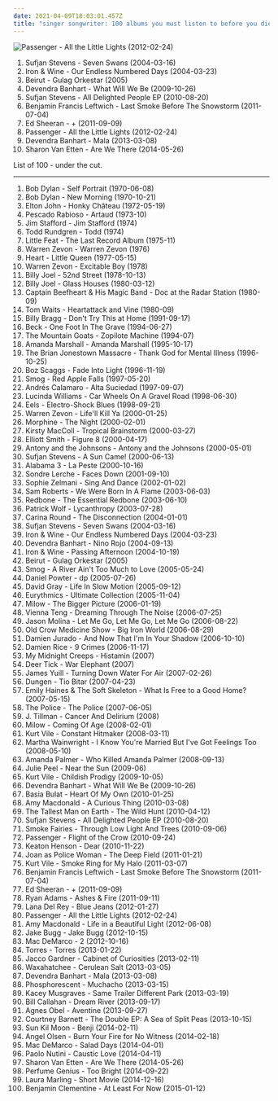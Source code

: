 ```yaml
---
date: 2021-04-09T18:03:01.457Z
title: "singer songwriter: 100 albums you must listen to before you die"
---
```

![Passenger - All the Little Lights (2012-02-24)](http://coverartarchive.org/release/00d751af-6c26-46e2-aa64-e48d9af4e0a1/2299991985-500.jpg "Passenger - All the Little Lights (2012-02-24)")
<ol class="albums">
<li data-cover="https://img.discogs.com/m0fgdWmyM4wTAr76YR_8WWo8On0=/fit-in/373x369/filters:strip_icc():format(jpeg):mode_rgb():quality(90)/discogs-images/R-5218555-1387813137-1639.jpeg.jpg" data-tags="indie, folk" role="button">Sufjan Stevens - Seven Swans (2004-03-16)</li>
<li data-cover="https://img.discogs.com/OVJ1kObTaUzbns3_1UIBUPftwJ8=/fit-in/600x600/filters:strip_icc():format(jpeg):mode_rgb():quality(90)/discogs-images/R-484100-1318784010.jpeg.jpg" data-tags="folk" role="button">Iron & Wine - Our Endless Numbered Days (2004-03-23)</li>
<li data-cover="https://img.discogs.com/5rfwQzSQz1olDnMk_Bd8qnDKWU0=/fit-in/600x600/filters:strip_icc():format(jpeg):mode_rgb():quality(90)/discogs-images/R-696056-1167340049.jpeg.jpg" data-tags="folk, indie" role="button">Beirut - Gulag Orkestar (2005)</li>
<li data-cover="http://coverartarchive.org/release/de40b4a2-15d6-401b-a3e8-59086b158949/3149192071-500.jpg" data-tags="folk" role="button">Devendra Banhart - What Will We Be (2009-10-26)</li>
<li data-cover="https://img.discogs.com/9xjOUgnP8Bz4NDWDmotxkZ-MBk0=/fit-in/600x594/filters:strip_icc():format(jpeg):mode_rgb():quality(90)/discogs-images/R-2629696-1301011049.jpeg.jpg" data-tags="progressive folk, chamber folk" role="button">Sufjan Stevens - All Delighted People EP (2010-08-20)</li>
<li data-cover="http://coverartarchive.org/release/bab7b29e-cedf-4626-913f-e439e0c05ef9/14556222208-500.jpg" data-tags="folk" role="button">Benjamin Francis Leftwich - Last Smoke Before The Snowstorm (2011-07-04)</li>
<li data-cover="http://coverartarchive.org/release/94ad3a58-a1cc-46a3-acf4-9cb6c1d6f032/16111056293-500.jpg" data-tags="pop, british, acoustic, ed sheeran" role="button">Ed Sheeran - + (2011-09-09)</li>
<li data-cover="http://coverartarchive.org/release/00d751af-6c26-46e2-aa64-e48d9af4e0a1/2299991985-500.jpg" data-tags="singer songwriter, passenger, easy listening-d, folk, my gang 12" role="button">Passenger - All the Little Lights (2012-02-24)</li>
<li data-cover="http://coverartarchive.org/release/9c74e7fa-c0a6-412d-b291-3211506cc411/3737023319-500.jpg" data-tags="neo-folk" role="button">Devendra Banhart - Mala (2013-03-08)</li>
<li data-cover="http://coverartarchive.org/release/294ce5a9-a36b-4e41-982e-56f2f94bb581/20346832405-500.jpg" data-tags="folk, indie folk" role="button">Sharon Van Etten - Are We There (2014-05-26)</li>
</ol>
List of 100 - under the cut.
<!-- more -->

_________________

<ol class="albums">
<li data-cover="https://img.discogs.com/UKJWMt2aR4kQEYCPjv9NwERiUcw=/fit-in/600x605/filters:strip_icc():format(jpeg):mode_rgb():quality(90)/discogs-images/R-6769734-1617300941-3174.jpeg.jpg" data-tags="rock, classic rock" role="button">
Bob Dylan - Self Portrait (1970-06-08)
</li>
<li data-cover="http://coverartarchive.org/release/0497a7b2-2777-3d0c-9364-4234b78c9e72/3730266019-500.jpg" data-tags="70s, folk, singer-songwriter, folk rock, rock, bob dylan, classic rock, pink, blue, green, yellow, shady, purple, grady, shady grady, clsid not unique" role="button">
Bob Dylan - New Morning (1970-10-21)
</li>
<li data-cover="http://coverartarchive.org/release/5a9a59d6-6490-4735-bd48-19d7fb38ff06/1239649144-500.jpg" data-tags="rock" role="button">
Elton John - Honky Château (1972-05-19)
</li>
<li data-cover="http://coverartarchive.org/release/d9ad5347-9829-4fab-ace3-57eba05e7054/20462935528-500.jpg" data-tags="argentina, rock" role="button">
Pescado Rabioso - Artaud (1973-10)
</li>
<li data-cover="http://coverartarchive.org/release/13da0fa4-f6a2-42f5-abd0-83ff59abadb6/11447577334-500.jpg" data-tags="classic rock, rock, 70s, guitar, folk rock, male vocalist, singer songwriter, bilititas, objectum-sexualis, pottery wordz, nichopoulooza, os group" role="button">
Jim Stafford - Jim Stafford (1974)
</li>
<li data-cover="https://img.discogs.com/pwYkgjsZh6pen0l0vTbJbx-SGkI=/fit-in/299x296/filters:strip_icc():format(jpeg):mode_rgb():quality(90)/discogs-images/R-2067643-1334765613.jpeg.jpg" data-tags="singer songwriter" role="button">
Todd Rundgren - Todd (1974)
</li>
<li data-cover="http://coverartarchive.org/release/27a6c1db-4648-348f-a99d-70fbc06b67ed/7494631756-500.jpg" data-tags="70s, blues and country" role="button">
Little Feat - The Last Record Album (1975-11)
</li>
<li data-cover="http://coverartarchive.org/release/76f492ee-cf10-4ced-88e5-4b9455e1ffe2/14741032642-500.jpg" data-tags="rock, folk rock" role="button">
Warren Zevon - Warren Zevon (1976)
</li>
<li data-cover="https://img.discogs.com/vycQL72qsloB2hiE8mzb3LLRe8M=/fit-in/600x600/filters:strip_icc():format(jpeg):mode_rgb():quality(90)/discogs-images/R-9647730-1484164037-4884.jpeg.jpg" data-tags="hard rock, classic rock" role="button">
Heart - Little Queen (1977-05-15)
</li>
<li data-cover="http://coverartarchive.org/release/b66973ae-deb4-4bc6-a232-31a5837ec21d/3808493783-500.jpg" data-tags="classic rock, rock" role="button">
Warren Zevon - Excitable Boy (1978)
</li>
<li data-cover="http://coverartarchive.org/release/07659b32-36b3-4ff8-91c3-7c9edbe6c4a5/1339538879-500.jpg" data-tags="classic rock" role="button">
Billy Joel - 52nd Street (1978-10-13)
</li>
<li data-cover="http://coverartarchive.org/release/9a8c88fb-a5c5-47b9-a499-9f1832baf27d/7821199789-500.jpg" data-tags="classic rock" role="button">
Billy Joel - Glass Houses (1980-03-12)
</li>
<li data-cover="http://coverartarchive.org/release/3738a93a-c335-3ec8-919a-6c9c9d1f7569/8751485160-500.jpg" data-tags="rock, 80s, experimental, progressive rock, blues, avantgarde, 1980s" role="button">
Captain Beefheart & His Magic Band - Doc at the Radar Station (1980-09)
</li>
<li data-cover="http://coverartarchive.org/release/7db1d3b8-5a82-46a8-8273-3bb5111ff3e1/24422816505-500.jpg" data-tags="80s, rock" role="button">
Tom Waits - Heartattack and Vine (1980-09)
</li>
<li data-cover="https://img.discogs.com/vBs_1NCZ5Kavk2d9NLb2mq1FyLk=/fit-in/200x198/filters:strip_icc():format(jpeg):mode_rgb():quality(90)/discogs-images/R-549839-1143406946.jpeg.jpg" data-tags="90s" role="button">
Billy Bragg - Don't Try This at Home (1991-09-17)
</li>
<li data-cover="https://img.discogs.com/YH1jSYY601Ma377_-lDh2UDCKzs=/fit-in/600x593/filters:strip_icc():format(jpeg):mode_rgb():quality(90)/discogs-images/R-8558232-1464017108-5824.jpeg.jpg" data-tags="lo-fi" role="button">
Beck - One Foot In The Grave (1994-06-27)
</li>
<li data-cover="http://coverartarchive.org/release/07133990-91fd-4352-bf3c-0ed20b3dfcca/5642257386-500.jpg" data-tags="folk, acoustic, lo-fi, folk rock" role="button">
The Mountain Goats - Zopilote Machine (1994-07)
</li>
<li data-cover="http://coverartarchive.org/release/9609250b-9cfc-3d8b-bc38-ce0213d1f512/6313419411-500.jpg" data-tags="pop, female vocalists, 90s" role="button">
Amanda Marshall - Amanda Marshall (1995-10-17)
</li>
<li data-cover="http://coverartarchive.org/release/8c49701e-b108-4f33-88a7-96d33c64dc3c/19368548317-500.jpg" data-tags="folk" role="button">
The Brian Jonestown Massacre - Thank God for Mental Illness (1996-10-25)
</li>
<li data-cover="http://coverartarchive.org/release/bf2c2471-b584-46a1-a04f-e73592bbbb04/5232466594-500.jpg" data-tags="mellow, boz scaggs" role="button">
Boz Scaggs - Fade Into Light (1996-11-19)
</li>
<li data-cover="http://coverartarchive.org/release/27d99673-cdc9-4172-bdf6-d3bd0620c0ee/15960021076-500.jpg" data-tags="singer-songwriter, 90s, indie, folk, lo-fi, mellow, slowcore" role="button">
Smog - Red Apple Falls (1997-05-20)
</li>
<li data-cover="https://img.discogs.com/cQXBEy9782G_AaFGoIxXHR3E4_8=/fit-in/350x542/filters:strip_icc():format(jpeg):mode_rgb():quality(90)/discogs-images/R-6611256-1428662303-2922.jpeg.jpg" data-tags="argentina, rock argentino" role="button">
Andrés Calamaro - Alta Suciedad (1997-09-07)
</li>
<li data-cover="http://coverartarchive.org/release/36876f89-c7fb-4b08-87ac-8f4f82bfd02e/6139546167-500.jpg" data-tags="alt-country" role="button">
Lucinda Williams - Car Wheels On A Gravel Road (1998-06-30)
</li>
<li data-cover="http://coverartarchive.org/release/18274d01-86aa-4f26-ab80-5526bd285d9b/5129179403-500.jpg" data-tags="90s, indie rock" role="button">
Eels - Electro-Shock Blues (1998-09-21)
</li>
<li data-cover="http://coverartarchive.org/release/dd7859da-63b8-46d0-b811-e05e11a2c1c2/24875604394-500.jpg" data-tags="rock, 2000s" role="button">
Warren Zevon - Life'll Kill Ya (2000-01-25)
</li>
<li data-cover="https://img.discogs.com/8zK5BwN0CGHQkHoEDnU7l_JJD5k=/fit-in/600x555/filters:strip_icc():format(jpeg):mode_rgb():quality(90)/discogs-images/R-16083116-1603191699-6994.jpeg.jpg" data-tags="low rock, rock, blues, jazz" role="button">
Morphine - The Night (2000-02-01)
</li>
<li data-cover="https://via.placeholder.com/450" data-tags="pop, folk-rock, singer songwriter, female vocal, uk-misc, need to check out, surgery, kirsty maccoll, latin influence, steveadams fm, steveadamsfm, tutka, pmstutka" role="button">
Kirsty MacColl - Tropical Brainstorm (2000-03-27)
</li>
<li data-cover="http://coverartarchive.org/release/8bc521b4-57af-4b4c-88a1-ad214c9c6516/9560550155-500.jpg" data-tags="singer-songwriter, indie" role="button">
Elliott Smith - Figure 8 (2000-04-17)
</li>
<li data-cover="https://img.discogs.com/jfZn4knjvcFv-_U0n649Rn6Xb8k=/fit-in/294x300/filters:strip_icc():format(jpeg):mode_rgb():quality(90)/discogs-images/R-9533581-1482236077-1712.png.jpg" data-tags="chamber pop, piano" role="button">
Antony and the Johnsons - Antony and the Johnsons (2000-05-01)
</li>
<li data-cover="https://img.discogs.com/O9mFNNhXNljFykJOOHFWUQrBBBE=/fit-in/600x600/filters:strip_icc():format(jpeg):mode_rgb():quality(90)/discogs-images/R-13228821-1550343229-9653.jpeg.jpg" data-tags="folk, indie folk, sufjan stevens, singer-songwriter, 00s" role="button">
Sufjan Stevens - A Sun Came! (2000-06-13)
</li>
<li data-cover="http://coverartarchive.org/release/4a5455bd-8ce7-40ef-be1f-79bd771018fb/26214109741-500.jpg" data-tags="acid house" role="button">
Alabama 3 - La Peste (2000-10-16)
</li>
<li data-cover="http://coverartarchive.org/release/5c523455-26fd-434d-873c-c4039606d0c3/24357097154-500.jpg" data-tags="indie pop, pop, norwegian" role="button">
Sondre Lerche - Faces Down (2001-09-10)
</li>
<li data-cover="http://coverartarchive.org/release/bd3d3a01-a527-4559-b36c-b1fd11fcd0ae/24719629599-500.jpg" data-tags="sophie zelmani, female vocalists" role="button">
Sophie Zelmani - Sing And Dance (2002-01-02)
</li>
<li data-cover="http://coverartarchive.org/release/028d05bb-0b07-4dfc-a7a6-86b79694a6f5/2364676070-500.jpg" data-tags="rock" role="button">
Sam Roberts - We Were Born In A Flame (2003-06-03)
</li>
<li data-cover="https://img.discogs.com/diGbGZYc8Jx8H8Mn74hewU1L3Wk=/fit-in/600x603/filters:strip_icc():format(jpeg):mode_rgb():quality(90)/discogs-images/R-14061549-1567093969-7229.jpeg.jpg" data-tags="disco, classic rock, pop, rock, 70s, soft rock, guitar, folk rock, male vocalist, singer songwriter, bilititas, objectum-sexualis, nichopoulooza, come and get your love, redbone - the essential redbone, album redbone, come and get your" role="button">
Redbone - The Essential Redbone (2003-06-10)
</li>
<li data-cover="https://img.discogs.com/bY10RFNvAACh8D1BqP5ApgOQiho=/fit-in/600x600/filters:strip_icc():format(jpeg):mode_rgb():quality(90)/discogs-images/R-2232010-1518455778-2565.jpeg.jpg" data-tags="electronic, indie" role="button">
Patrick Wolf - Lycanthropy (2003-07-28)
</li>
<li data-cover="http://coverartarchive.org/release/bf2f95e0-9915-4346-8c9c-2a386784ce1b/10349051636-500.jpg" data-tags="indie rock, singer songwriter" role="button">
Carina Round - The Disconnection (2004-01-01)
</li>
<li data-cover="https://img.discogs.com/m0fgdWmyM4wTAr76YR_8WWo8On0=/fit-in/373x369/filters:strip_icc():format(jpeg):mode_rgb():quality(90)/discogs-images/R-5218555-1387813137-1639.jpeg.jpg" data-tags="indie, folk" role="button">
Sufjan Stevens - Seven Swans (2004-03-16)
</li>
<li data-cover="https://img.discogs.com/OVJ1kObTaUzbns3_1UIBUPftwJ8=/fit-in/600x600/filters:strip_icc():format(jpeg):mode_rgb():quality(90)/discogs-images/R-484100-1318784010.jpeg.jpg" data-tags="folk" role="button">
Iron & Wine - Our Endless Numbered Days (2004-03-23)
</li>
<li data-cover="https://img.discogs.com/b3P58aPcy_SECaLP_nErxQWe9UY=/fit-in/600x597/filters:strip_icc():format(jpeg):mode_rgb():quality(90)/discogs-images/R-472485-1463656817-9711.jpeg.jpg" data-tags="folk" role="button">
Devendra Banhart - Nino Rojo (2004-09-13)
</li>
<li data-cover="http://coverartarchive.org/release/82bd8062-e6b9-44e5-b08b-516be671e08d/14470617898-500.jpg" data-tags="indie" role="button">
Iron & Wine - Passing Afternoon (2004-10-19)
</li>
<li data-cover="https://img.discogs.com/5rfwQzSQz1olDnMk_Bd8qnDKWU0=/fit-in/600x600/filters:strip_icc():format(jpeg):mode_rgb():quality(90)/discogs-images/R-696056-1167340049.jpeg.jpg" data-tags="folk, indie" role="button">
Beirut - Gulag Orkestar (2005)
</li>
<li data-cover="https://img.discogs.com/4NQZZn_xqtoo2XTpzP3pz6Thflk=/fit-in/320x320/filters:strip_icc():format(jpeg):mode_rgb():quality(90)/discogs-images/R-494447-1160317395.jpeg.jpg" data-tags="folk, indie" role="button">
Smog - A River Ain't Too Much to Love (2005-05-24)
</li>
<li data-cover="https://img.discogs.com/Ea8FbKi9AUBh-cEGJXfLVl3YewY=/fit-in/600x600/filters:strip_icc():format(jpeg):mode_rgb():quality(90)/discogs-images/R-591248-1184317356.jpeg.jpg" data-tags="pop, daniel powter" role="button">
Daniel Powter - dp (2005-07-26)
</li>
<li data-cover="https://img.discogs.com/P1fmJUS3_iPX633fdsjM8ipXJao=/fit-in/600x593/filters:strip_icc():format(jpeg):mode_rgb():quality(90)/discogs-images/R-614711-1431628762-6028.jpeg.jpg" data-tags="david gray" role="button">
David Gray - Life In Slow Motion (2005-09-12)
</li>
<li data-cover="http://coverartarchive.org/release/e2b358e9-7008-31b2-9983-06ddf5714a24/5901913185-500.jpg" data-tags="new wave" role="button">
Eurythmics - Ultimate Collection (2005-11-04)
</li>
<li data-cover="http://coverartarchive.org/release/2129d4db-2711-40df-816c-e66efefefd6b/12321636891-500.jpg" data-tags="singer-songwriter, milow" role="button">
Milow - The Bigger Picture (2006-01-19)
</li>
<li data-cover="http://coverartarchive.org/release/cf5da5f5-72fe-4803-8f6b-1f52027fd3cf/27690898148-500.jpg" data-tags="vienna teng, female vocalists, piano" role="button">
Vienna Teng - Dreaming Through The Noise (2006-07-25)
</li>
<li data-cover="http://coverartarchive.org/release/a3be0b9b-874e-44ff-8054-d4dc6ec189d0/10720411555-500.jpg" data-tags="singer-songwriter, indie, country, alternative, folk, indie pop, indie rock, sad, slow, calm, acoustic, lo-fi, americana, blues, moody, songwriter, winter, mellow, alt-country, melancholy, sleep, folk noir, freak folk, soft, folk rock, emotional, slowcore, quiet, indie folk, alt country, singer songwriter, alternative folk, singer-songwriters, short song, alt rock, hippie, indie-folk, independent, lyrics, lo fi, slow-coustic, post folk, chamber folk, neofreak-folk, euphoric misery, concentration, folk me, quiet voices, singersongwriters, quiet  music" role="button">
Jason Molina - Let Me Go, Let Me Go, Let Me Go (2006-08-22)
</li>
<li data-cover="https://img.discogs.com/O5XwKi9q8ZHB_1fGKNlvskSdI5w=/fit-in/600x600/filters:strip_icc():format(jpeg):mode_rgb():quality(90)/discogs-images/R-2127169-1533790488-7456.jpeg.jpg" data-tags="country, folk, americana" role="button">
Old Crow Medicine Show - Big Iron World (2006-08-29)
</li>
<li data-cover="http://coverartarchive.org/release/6477df3d-e390-4bec-849c-1a45cd73039b/25010408029-500.jpg" data-tags="alternative, folk, indie, country, indie pop, indie rock, sad, singer-songwriter, slow, calm, acoustic, lo-fi, americana, blues, moody, songwriter, winter, mellow, alt-country, melancholy, sleep, folk noir, freak folk, soft, folk rock, emotional, slowcore, quiet, indie folk, alt country, singer songwriter, alternative folk, singer-songwriters, short song, alt rock, hippie, indie-folk, independent, lyrics, lo fi, slow-coustic, post folk, chamber folk, neofreak-folk, euphoric misery, concentration, folk me, quiet voices, singersongwriters, quiet  music" role="button">
Damien Jurado - And Now That I'm In Your Shadow (2006-10-10)
</li>
<li data-cover="https://via.placeholder.com/450" data-tags="acoustic" role="button">
Damien Rice - 9 Crimes (2006-11-17)
</li>
<li data-cover="https://img.discogs.com/Fsiv8p83LSD3lEOezzYa5OV9XIg=/fit-in/600x600/filters:strip_icc():format(jpeg):mode_rgb():quality(90)/discogs-images/R-932068-1174263225.jpeg.jpg" data-tags="rock, alternative rock, progressive rock, guitar, singer songwriter, song noir" role="button">
My Midnight Creeps - Histamin (2007)
</li>
<li data-cover="http://coverartarchive.org/release/b166514b-9038-4557-9897-f7762aa3a88a/3492500255-500.jpg" data-tags="indie, folk" role="button">
Deer Tick - War Elephant (2007)
</li>
<li data-cover="https://img.discogs.com/hLBq-Nmm040vEWoyAIKOidats1o=/fit-in/454x450/filters:strip_icc():format(jpeg):mode_rgb():quality(90)/discogs-images/R-1608369-1231930638.jpeg.jpg" data-tags="folktronica, electronica" role="button">
James Yuill - Turning Down Water For Air (2007-02-26)
</li>
<li data-cover="https://img.discogs.com/3SB_4bmVyzatQRfTaofu7V5tyrM=/fit-in/600x600/filters:strip_icc():format(jpeg):mode_rgb():quality(90)/discogs-images/R-958051-1457549664-7535.jpeg.jpg" data-tags="rock, psychedelic, psychedelia" role="button">
Dungen - Tio Bitar (2007-04-23)
</li>
<li data-cover="http://coverartarchive.org/release/ce581068-c886-3ca7-b273-c1ea553eb45d/3779573244-500.jpg" data-tags="indie" role="button">
Emily Haines & The Soft Skeleton - What Is Free to a Good Home? (2007-05-15)
</li>
<li data-cover="http://coverartarchive.org/release/48160058-d239-4b0b-9969-47f73e6cf86f/21477044180-500.jpg" data-tags="rock, 80s" role="button">
The Police - The Police (2007-06-05)
</li>
<li data-cover="http://coverartarchive.org/release/4b16363d-02fe-498e-8c0b-98b7509a87be/16717106099-500.jpg" data-tags="folk, acoustic, slow-coustic, indie, alternative, singer-songwriter, lo-fi, alt-country, folk rock, indie folk, alternative folk, country, indie pop, indie rock, sad, slow, calm, americana, blues, moody, songwriter, winter, mellow, melancholy, sleep, folk noir, freak folk, soft, emotional, slowcore, quiet, alt country, singer songwriter, singer-songwriters, short song, alt rock, hippie, indie-folk, independent, lyrics, lo fi, post folk, chamber folk, neofreak-folk, euphoric misery, concentration, folk me, quiet voices, singersongwriters, quiet  music" role="button">
J. Tillman - Cancer And Delirium (2008)
</li>
<li data-cover="https://img.discogs.com/UIkhOw5uXUhHu3T3_enAaw4-J68=/fit-in/600x600/filters:strip_icc():format(jpeg):mode_rgb():quality(90)/discogs-images/R-4515619-1367083131-2150.jpeg.jpg" data-tags="singer songwriter" role="button">
Milow - Coming Of Age (2008-02-01)
</li>
<li data-cover="http://coverartarchive.org/release/824311b1-51f1-408c-a0c2-74da59e15e57/15054738548-500.jpg" data-tags="lo-fi" role="button">
Kurt Vile - Constant Hitmaker (2008-03-11)
</li>
<li data-cover="http://coverartarchive.org/release/9ca35ad8-ad20-438a-b912-553e5bcd5fd7/18285337556-500.jpg" data-tags="female vocalists, folk" role="button">
Martha Wainwright - I Know You're Married But I've Got Feelings Too (2008-05-10)
</li>
<li data-cover="http://coverartarchive.org/release/5048b8c6-1214-4836-a48f-c2df38eaf099/7240585489-500.jpg" data-tags="alternative, cabaret" role="button">
Amanda Palmer - Who Killed Amanda Palmer (2008-09-13)
</li>
<li data-cover="http://coverartarchive.org/release/24e566cf-17d6-4253-b4fd-9b60b483c14a/2903136468-500.jpg" data-tags="singer-songwriter, acoustic, folk rock, investigate, singer songwriter, 2009 releases, new artist, j peel" role="button">
Julie Peel - Near the Sun (2009-06)
</li>
<li data-cover="https://img.discogs.com/rqlDkWsIq0ZHk6TkEGNc8MldXxo=/fit-in/600x549/filters:strip_icc():format(jpeg):mode_rgb():quality(90)/discogs-images/R-8450189-1466516845-6583.jpeg.jpg" data-tags="indie, indie rock, lo-fi, singer songwriter, 00s, indie-folk, matador, matador records, bbc6" role="button">
Kurt Vile - Childish Prodigy (2009-10-05)
</li>
<li data-cover="http://coverartarchive.org/release/de40b4a2-15d6-401b-a3e8-59086b158949/3149192071-500.jpg" data-tags="folk" role="button">
Devendra Banhart - What Will We Be (2009-10-26)
</li>
<li data-cover="http://coverartarchive.org/release/d8b236be-e1a4-4224-8184-9bcaec061168/24708770367-500.jpg" data-tags="folk, indie folk" role="button">
Basia Bulat - Heart Of My Own (2010-01-25)
</li>
<li data-cover="http://coverartarchive.org/release/247b99d1-fad8-4720-a206-f967e94a8670/6252082859-500.jpg" data-tags="pop, indie, female vocalists" role="button">
Amy Macdonald - A Curious Thing (2010-03-08)
</li>
<li data-cover="http://coverartarchive.org/release/da3b6651-add3-458f-8f43-0eb211afe9b1/26402641631-500.jpg" data-tags="folk" role="button">
The Tallest Man on Earth - The Wild Hunt (2010-04-12)
</li>
<li data-cover="https://img.discogs.com/9xjOUgnP8Bz4NDWDmotxkZ-MBk0=/fit-in/600x594/filters:strip_icc():format(jpeg):mode_rgb():quality(90)/discogs-images/R-2629696-1301011049.jpeg.jpg" data-tags="progressive folk, chamber folk" role="button">
Sufjan Stevens - All Delighted People EP (2010-08-20)
</li>
<li data-cover="https://img.discogs.com/gpNfrhqERhf4QaB29DuRA_aTqYE=/fit-in/600x605/filters:strip_icc():format(jpeg):mode_rgb():quality(90)/discogs-images/R-2654360-1596027420-6179.jpeg.jpg" data-tags="indie, alternative, folk, americana, blues, london, england, alt-country, folk rock, singer songwriter, 6music, female vocal, jack white, chichester, head, v2, bbc6, third man records, richard hawley, cooperative music, v2 records, brian ferry, smoke fairies, time for a clearout, hotel room, jassica davies, katherine blamire, sawmills, strange moon rising" role="button">
Smoke Fairies - Through Low Light And Trees (2010-09-06)
</li>
<li data-cover="http://coverartarchive.org/release/6dddb06c-9763-488f-bb3d-c89a72bcedf8/6531947728-500.jpg" data-tags="folk, indie" role="button">
Passenger - Flight of the Crow (2010-09-24)
</li>
<li data-cover="http://coverartarchive.org/release/4c1d1b6d-fd54-4ea2-b1fb-be863336e7e4/15092896819-500.jpg" data-tags="folk" role="button">
Keaton Henson - Dear (2010-11-22)
</li>
<li data-cover="http://coverartarchive.org/release/2b59e035-b469-4c51-85fe-69c15d96a6b6/2625787976-500.jpg" data-tags="songwriting, 2011 releases" role="button">
Joan as Police Woman - The Deep Field (2011-01-21)
</li>
<li data-cover="http://coverartarchive.org/release/73cc7a91-cdc7-40b9-89cd-7d4dd68121e9/15809269319-500.jpg" data-tags="lo-fi, indie, folk rock, psychedelic folk" role="button">
Kurt Vile - Smoke Ring for My Halo (2011-03-07)
</li>
<li data-cover="http://coverartarchive.org/release/bab7b29e-cedf-4626-913f-e439e0c05ef9/14556222208-500.jpg" data-tags="folk" role="button">
Benjamin Francis Leftwich - Last Smoke Before The Snowstorm (2011-07-04)
</li>
<li data-cover="http://coverartarchive.org/release/94ad3a58-a1cc-46a3-acf4-9cb6c1d6f032/16111056293-500.jpg" data-tags="pop, british, acoustic, ed sheeran" role="button">
Ed Sheeran - + (2011-09-09)
</li>
<li data-cover="http://coverartarchive.org/release/513486c0-cbc3-4c88-a056-08ec7c5e41c0/15459840968-500.jpg" data-tags="americana, alt-country, ryan adams" role="button">
Ryan Adams - Ashes & Fire (2011-09-11)
</li>
<li data-cover="http://coverartarchive.org/release/d5cb0587-f253-4eee-b7af-16a821b01ddc/10592364249-500.jpg" data-tags="pop, alternative, alternative pop" role="button">
Lana Del Rey - Blue Jeans (2012-01-27)
</li>
<li data-cover="http://coverartarchive.org/release/00d751af-6c26-46e2-aa64-e48d9af4e0a1/2299991985-500.jpg" data-tags="singer songwriter, passenger, easy listening-d, folk, my gang 12" role="button">
Passenger - All the Little Lights (2012-02-24)
</li>
<li data-cover="http://coverartarchive.org/release/413e5119-af1a-4095-b1bd-e85b9f1c24d2/18650180966-500.jpg" data-tags="indie rock, british, soft rock" role="button">
Amy Macdonald - Life in a Beautiful Light (2012-06-08)
</li>
<li data-cover="http://coverartarchive.org/release/89585afb-b491-4a3b-9150-fc9c1a7f38de/3936295706-500.jpg" data-tags="indie" role="button">
Jake Bugg - Jake Bugg (2012-10-15)
</li>
<li data-cover="http://coverartarchive.org/release/13920435-8a44-4e45-b35e-57b08ba9d1f5/2356334812-500.jpg" data-tags="indie pop, jangle pop" role="button">
Mac DeMarco - 2 (2012-10-16)
</li>
<li data-cover="http://coverartarchive.org/release/3640479c-7dfa-46f2-b56a-160de2912ee9/3429010691-500.jpg" data-tags="indie" role="button">
Torres - Torres (2013-01-22)
</li>
<li data-cover="https://img.discogs.com/V6aukbXwUg7bUHU6ig8930G8IUk=/fit-in/600x600/filters:strip_icc():format(jpeg):mode_rgb():quality(90)/discogs-images/R-15264378-1588882880-2171.jpeg.jpg" data-tags="psychedelic folk, singer songwriter, excelsior recordings, i need, my crazy diamonds" role="button">
Jacco Gardner - Cabinet of Curiosities (2013-02-11)
</li>
<li data-cover="https://img.discogs.com/u1aicx0O5S-M54wgmqzPTv3vVDc=/fit-in/600x535/filters:strip_icc():format(jpeg):mode_rgb():quality(90)/discogs-images/R-4701388-1372708014-5910.jpeg.jpg" data-tags="indie" role="button">
Waxahatchee - Cerulean Salt (2013-03-05)
</li>
<li data-cover="http://coverartarchive.org/release/9c74e7fa-c0a6-412d-b291-3211506cc411/3737023319-500.jpg" data-tags="neo-folk" role="button">
Devendra Banhart - Mala (2013-03-08)
</li>
<li data-cover="http://coverartarchive.org/release/13995b09-6a31-44d6-9185-3f41a70273d3/3678416346-500.jpg" data-tags="americana, indie folk" role="button">
Phosphorescent - Muchacho (2013-03-15)
</li>
<li data-cover="http://coverartarchive.org/release/024abf44-0f50-4369-bcd6-ea7017d40474/14533802813-500.jpg" data-tags="country" role="button">
Kacey Musgraves - Same Trailer Different Park (2013-03-19)
</li>
<li data-cover="http://coverartarchive.org/release/ada60215-dcf5-46b2-bf65-b27fda5424b0/13276770308-500.jpg" data-tags="folk" role="button">
Bill Callahan - Dream River (2013-09-17)
</li>
<li data-cover="http://coverartarchive.org/release/2d012e66-6759-485b-beb5-00532c46a386/8544215048-500.jpg" data-tags="folk, singer-songwriter, piano" role="button">
Agnes Obel - Aventine (2013-09-27)
</li>
<li data-cover="http://coverartarchive.org/release/bc10240b-ebb3-4174-a082-dedcc365d45d/6905764502-500.jpg" data-tags="indie, indie folk" role="button">
Courtney Barnett - The Double EP: A Sea of Split Peas (2013-10-15)
</li>
<li data-cover="http://coverartarchive.org/release/b5d5a923-0adc-47d4-847a-421cbe5823dc/6430174126-500.jpg" data-tags="singer-songwriter, folk" role="button">
Sun Kil Moon - Benji (2014-02-11)
</li>
<li data-cover="http://coverartarchive.org/release/68fbee4a-3c04-4afa-bbc6-65ee5208d1d3/8701944318-500.jpg" data-tags="psychedelic folk" role="button">
Angel Olsen - Burn Your Fire for No Witness (2014-02-18)
</li>
<li data-cover="http://coverartarchive.org/release/7e535de9-a3b3-423e-8edf-c200e8713c77/7135267762-500.jpg" data-tags="indie rock, jangle pop, indie" role="button">
Mac DeMarco - Salad Days (2014-04-01)
</li>
<li data-cover="http://coverartarchive.org/release/3be8bd29-a036-4906-b668-030aa6b21c1f/7123167778-500.jpg" data-tags="soul, funk" role="button">
Paolo Nutini - Caustic Love (2014-04-11)
</li>
<li data-cover="http://coverartarchive.org/release/294ce5a9-a36b-4e41-982e-56f2f94bb581/20346832405-500.jpg" data-tags="folk, indie folk" role="button">
Sharon Van Etten - Are We There (2014-05-26)
</li>
<li data-cover="http://coverartarchive.org/release/b152df81-9311-4f9e-9eb6-659ade6a8c06/8512126596-500.jpg" data-tags="ambient, experimental, chamber pop, art pop" role="button">
Perfume Genius - Too Bright (2014-09-22)
</li>
<li data-cover="https://img.discogs.com/c6DhYpXmhHTJfK3snuz68GHowfo=/fit-in/600x593/filters:strip_icc():format(jpeg):mode_rgb():quality(90)/discogs-images/R-6787882-1426624069-4916.jpeg.jpg" data-tags="folk" role="button">
Laura Marling - Short Movie (2014-12-16)
</li>
<li data-cover="http://coverartarchive.org/release/9d72cb62-da0c-4706-a59f-7209ff571f6b/8989466671-500.jpg" data-tags="jazz, soul, piano" role="button">
Benjamin Clementine - At Least For Now (2015-01-12)
</li>
</ol>